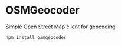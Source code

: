 OSMGeocoder
===========

Simple Open Street Map client for geocoding
````
npm install osmgeocoder
````